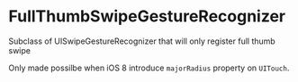 FullThumbSwipeGestureRecognizer
===============================

Subclass of UISwipeGestureRecognizer that will only register full thumb swipe

Only made possilbe when iOS 8 introduce `majorRadius` property on `UITouch`.
